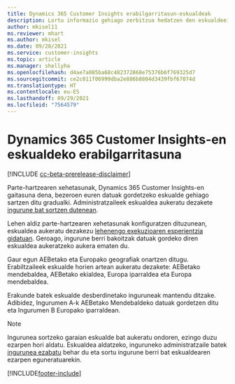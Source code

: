 ```yaml
---
title: Dynamics 365 Customer Insights erabilgarritasun-eskualdeak
description: Lortu informazio gehiago zerbitzua hedatzen den eskualdeei eta lekuei buruz.
author: mkisel11
ms.reviewer: mhart
ms.author: mkisel
ms.date: 09/28/2021
ms.service: customer-insights
ms.topic: article
ms.manager: shellyha
ms.openlocfilehash: d4ae7a085ba68c482372868e75376b6f769325d7
ms.sourcegitcommit: ce2c011f06999dba2e886b8804d3439fbf67074d
ms.translationtype: HT
ms.contentlocale: eu-ES
ms.lasthandoff: 09/29/2021
ms.locfileid: "7564579"
---
```

# <a name="regional-availability-for-dynamics-365-customer-insights"></a>Dynamics 365 Customer Insights-en eskualdeko erabilgarritasuna

[!INCLUDE [cc-beta-prerelease-disclaimer](includes/cc-beta-prerelease-disclaimer.md)]

Parte-hartzearen xehetasunak, Dynamics 365 Customer Insights-en gaitasuna dena, bezeroen euren datuak gordetzeko eskualde gehiago sartzen ditu gradualki. Administratzaileek eskualdea aukeratu dezakete [ingurune bat sortzen dutenean](manage-environments-workspaces.md#create-an-environment). 

Lehen aldiz parte-hartzearen xehetasunak konfiguratzen dituzunean, eskualdea aukeratu dezakezu [lehenengo exekuzioaren esperientzia gidatuan](quickstart.md). Geroago, ingurune berri bakoitzak datuak gordeko diren eskualdea aukeratzeko aukera ematen du.

Gaur egun AEBetako eta Europako geografiak onartzen ditugu. Erabiltzaileek eskualde horien artean aukeratu dezakete: AEBetako mendebaldea, AEBetako ekialdea, Europa iparraldea eta Europa mendebaldea.

Erakunde batek eskualde desberdinetako inguruneak mantendu ditzake. Adibidez, Ingurumen A-k AEBetako Mendebaldeko datuak gordetzen ditu eta Ingurumen B Europako iparraldean.

> [!NOTE]
> Ingurunea sortzeko garaian eskualde bat aukeratu ondoren, ezingo duzu ezarpen hori aldatu. Eskualdea aldatzeko, inguruneko administratzaile batek [ingurunea ezabatu](manage-environments-workspaces.md#delete-an-environment) behar du eta sortu ingurune berri bat eskualdearen ezarpen eguneratuarekin.


[!INCLUDE[footer-include](../includes/footer-banner.md)]

